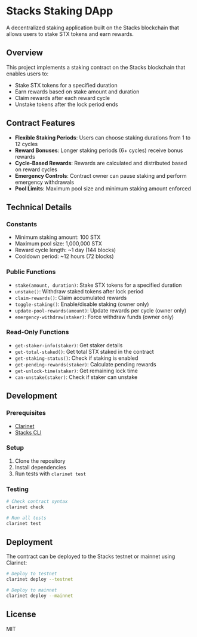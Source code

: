 # Stacks Staking DApp

A decentralized staking application built on the Stacks blockchain that allows users to stake STX tokens and earn rewards.

## Overview

This project implements a staking contract on the Stacks blockchain that enables users to:
- Stake STX tokens for a specified duration
- Earn rewards based on stake amount and duration
- Claim rewards after each reward cycle
- Unstake tokens after the lock period ends

## Contract Features

- **Flexible Staking Periods**: Users can choose staking durations from 1 to 12 cycles
- **Reward Bonuses**: Longer staking periods (6+ cycles) receive bonus rewards
- **Cycle-Based Rewards**: Rewards are calculated and distributed based on reward cycles
- **Emergency Controls**: Contract owner can pause staking and perform emergency withdrawals
- **Pool Limits**: Maximum pool size and minimum staking amount enforced

## Technical Details

### Constants
- Minimum staking amount: 100 STX
- Maximum pool size: 1,000,000 STX
- Reward cycle length: ~1 day (144 blocks)
- Cooldown period: ~12 hours (72 blocks)

### Public Functions

- `stake(amount, duration)`: Stake STX tokens for a specified duration
- `unstake()`: Withdraw staked tokens after lock period
- `claim-rewards()`: Claim accumulated rewards
- `toggle-staking()`: Enable/disable staking (owner only)
- `update-pool-rewards(amount)`: Update rewards per cycle (owner only)
- `emergency-withdraw(staker)`: Force withdraw funds (owner only)

### Read-Only Functions

- `get-staker-info(staker)`: Get staker details
- `get-total-staked()`: Get total STX staked in the contract
- `get-staking-status()`: Check if staking is enabled
- `get-pending-rewards(staker)`: Calculate pending rewards
- `get-unlock-time(staker)`: Get remaining lock time
- `can-unstake(staker)`: Check if staker can unstake

## Development

### Prerequisites
- [Clarinet](https://github.com/hirosystems/clarinet)
- [Stacks CLI](https://github.com/blockstack/stacks.js)

### Setup
1. Clone the repository
2. Install dependencies
3. Run tests with `clarinet test`

### Testing
```bash
# Check contract syntax
clarinet check

# Run all tests
clarinet test
```

## Deployment

The contract can be deployed to the Stacks testnet or mainnet using Clarinet:

```bash
# Deploy to testnet
clarinet deploy --testnet

# Deploy to mainnet
clarinet deploy --mainnet
```

## License

MIT